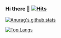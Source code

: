 ### Hi there 👋  <!-- hits -->[![Hits](https://hits.seeyoufarm.com/api/count/incr/badge.svg?url=https%3A%2F%2Fgithub.com%2Ftaepd&count_bg=%2379C83D&title_bg=%23555555&icon=&icon_color=%23E7E7E7&title=hits&edge_flat=false)](https://hits.seeyoufarm.com)

<!-- git stats -->
[![Anurag's github stats](https://github-readme-stats.vercel.app/api?username=taepd&show_icons=true)](https://github.com/anuraghazra/github-readme-stats)
<!-- lang stats -->
[![Top Langs](https://github-readme-stats.vercel.app/api/top-langs/?username=taepd&layout=compact)](https://github.com/anuraghazra/github-readme-stats)






<!--
**taepd/taepd** is a ✨ _special_ ✨ repository because its `README.md` (this file) appears on your GitHub profile.

Here are some ideas to get you started:

- 🔭 I’m currently working on ...
- 🌱 I’m currently learning ...
- 👯 I’m looking to collaborate on ...
- 🤔 I’m looking for help with ...
- 💬 Ask me about ...
- 📫 How to reach me: ...
- 😄 Pronouns: ...
- ⚡ Fun fact: ...
-->
